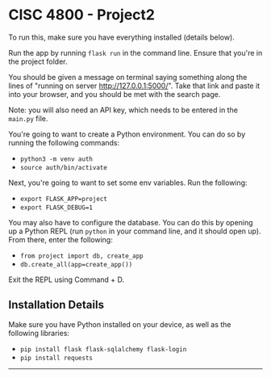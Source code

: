 # CISC 4800 - Project2

To run this, make sure you have everything installed (details below). 

Run the app by running `flask run` in the command line. Ensure that you're in the project folder. 

You should be given a message on terminal saying something along the lines of "running on server http://127.0.0.1:5000/". Take that link and paste it into your browser, and you should be met with the search page.

Note: you will also need an API key, which needs to be entered in the `main.py` file. 

You're going to want to create a Python environment. You can do so by running the following commands: 
* `python3 -m venv auth`
* `source auth/bin/activate`

Next, you're going to want to set some env variables. Run the following: 

* `export FLASK_APP=project`
* `export FLASK_DEBUG=1`

You may also have to configure the database. You can do this by opening up a Python REPL (run `python` in your command line, and it should open up). From there, enter the following: 
* `from project import db, create_app`
* `db.create_all(app=create_app())`

Exit the REPL using Command + D. 

Installation Details
----------------------------------

Make sure you have Python installed on your device, as well as the following libraries: 
* `pip install flask flask-sqlalchemy flask-login`
* `pip install requests` 

---------------------------------
